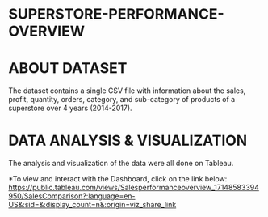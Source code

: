 # SUPERSTORE-PERFORMANCE-OVERVIEW

# ABOUT DATASET
The dataset contains a single CSV file with information about the sales, profit, quantity, orders, category, and sub-category of products of a superstore over 4 years (2014-2017).

# DATA ANALYSIS & VISUALIZATION
The analysis and visualization of the data were all done on Tableau.

*To view and interact with the Dashboard, click on the link below:
  https://public.tableau.com/views/Salesperformanceoverview_17148583394950/SalesComparison?:language=en-US&:sid=&:display_count=n&:origin=viz_share_link
